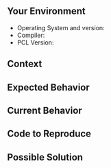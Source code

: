 <!--- WARNING: This is an issue tracker. Before opening a new issue make sure you read https://github.com/PointCloudLibrary/pcl/blob/master/CONTRIBUTING.md#using-the-issue-tracker. -->

<!--- Provide a general summary of the issue in the Title above -->

## Your Environment
<!--- Include as many relevant details about the environment you experienced the bug in -->
* Operating System and version:
* Compiler:
* PCL Version:

## Context
<!--- How has this issue affected you? What are you trying to accomplish? -->
<!--- Providing context helps us come up with a solution that is most useful in the real world -->

## Expected Behavior
<!--- If you're describing a bug, tell us what should happen -->
<!--- If you're suggesting a change/improvement, tell us how it should work -->

## Current Behavior
<!--- If describing a bug, tell us what happens instead of the expected behavior -->
<!--- If suggesting a change/improvement, explain the difference from current behavior -->

## Code to Reproduce
<!--- Provide a link to a live example, or an unambiguous set of steps to -->
<!--- reproduce this bug. Include code to reproduce, if relevant -->

## Possible Solution
<!--- Not obligatory, but suggest a fix/reason for the bug, -->
<!--- or ideas how to implement the addition or change -->
